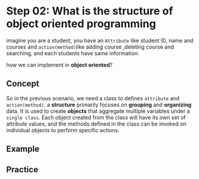# Step 02: What is the structure of object oriented programming

imagine you are a student, you have an `Attribute` like student ID, name and courses and `action(method)`like adding course ,deleting course and searching, and each students have same information.

how we can implement in **object oriented**?

## Concept

So in the previous scenario, we need a class to defines `attribute` and `action(method)`. a **structure** primarily focuses on **grouping** and **organizing** data. It is used to create **objects** that aggregate multiple variables under a `single class`.
Each object created from the class will have its own set of attribute values, and the methods defined in the class can be invoked on individual objects to perform specific actions.

## Example





## Practice


